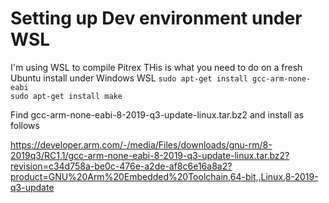 # Setting up Dev environment under WSL #
I'm using WSL to compile Pitrex
THis is what you need to do on a fresh Ubuntu install under Windows WSL
```sudo apt-get install gcc-arm-none-eabi```  
```sudo apt-get install make```

Find gcc-arm-none-eabi-8-2019-q3-update-linux.tar.bz2
and install as follows


https://developer.arm.com/-/media/Files/downloads/gnu-rm/8-2019q3/RC1.1/gcc-arm-none-eabi-8-2019-q3-update-linux.tar.bz2?revision=c34d758a-be0c-476e-a2de-af8c6e16a8a2?product=GNU%20Arm%20Embedded%20Toolchain,64-bit,,Linux,8-2019-q3-update
